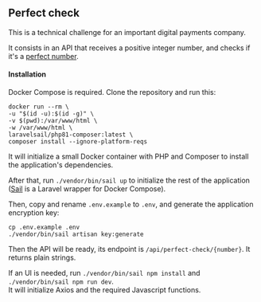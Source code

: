 ## Perfect check

This is a technical challenge for an important digital payments company.

It consists in an API that receives a positive integer number,
and checks if it's a [perfect number](https://en.wikipedia.org/wiki/Perfect_number).


#### Installation

Docker Compose is required. Clone the repository and run this:

    docker run --rm \
    -u "$(id -u):$(id -g)" \
    -v $(pwd):/var/www/html \
    -w /var/www/html \
    laravelsail/php81-composer:latest \
    composer install --ignore-platform-reqs

It will initialize a small Docker container with PHP and Composer to install the application's dependencies.

After that, run `./vendor/bin/sail up` to initialize the rest of the application
([Sail](https://laravel.com/docs/9.x/sail) is a Laravel wrapper for Docker Compose).  

Then, copy and rename `.env.example` to `.env`, and generate the application encryption key:

    cp .env.example .env
    ./vendor/bin/sail artisan key:generate

Then the API will be ready, its endpoint is `/api/perfect-check/{number}`.
It returns plain strings.

If an UI is needed, run `./vendor/bin/sail npm install` and `./vendor/bin/sail npm run dev`.  
It will initialize Axios and the required Javascript functions.